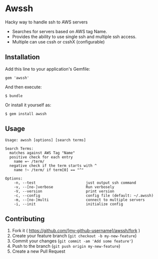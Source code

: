 # Awssh

Hacky way to handle ssh to AWS servers

- Searches for servers based on AWS tag Name.
- Provides the ability to use single ssh and multiple ssh access.
- Multiple can use cssh or csshX (configurable)

## Installation

Add this line to your application's Gemfile:

    gem 'awssh'

And then execute:

    $ bundle

Or install it yourself as:

    $ gem install awssh

## Usage

```
Usage: awssh [options] [search terms]

Search Terms:
  matches against AWS Tag "Name"
  positive check for each entry
    name =~ /term/
  negative check if the term starts with ^
    name !~ /term/ if term[0] == "^"

Options:
    -n, --test                       just output ssh command
    -v, --[no-]verbose               Run verbosely
    -V, --version                    print version
    -c, --config                     config file (default: ~/.awssh)
    -m, --[no-]multi                 connect to multiple servers
    -i, --init                       initialize config
```

## Contributing

1. Fork it ( https://github.com/[my-github-username]/awssh/fork )
2. Create your feature branch (`git checkout -b my-new-feature`)
3. Commit your changes (`git commit -am 'Add some feature'`)
4. Push to the branch (`git push origin my-new-feature`)
5. Create a new Pull Request

